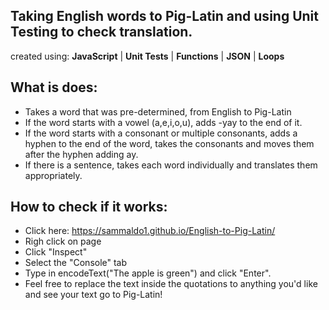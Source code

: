 ## Taking English words to Pig-Latin and using Unit Testing to check translation.

created using:
**JavaScript** | **Unit Tests** | **Functions** | **JSON** | **Loops**

## What is does:

- Takes a word that was pre-determined, from English to Pig-Latin
- If the word starts with a vowel (a,e,i,o,u), adds -yay to the end of it.
- If the word starts with a consonant or multiple consonants, adds a hyphen to the end of the word, takes the consonants and moves them after the hyphen adding ay.
- If there is a sentence, takes each word individually and translates them appropriately.

How to check if it works: 
--
+ Click here: https://sammaldo1.github.io/English-to-Pig-Latin/
+ Righ click on page
+ Click "Inspect"
+ Select the "Console" tab
+ Type in encodeText("The apple is green") and click "Enter". 
+ Feel free to replace the text inside the quotations to anything you'd like and see your text go to Pig-Latin!
